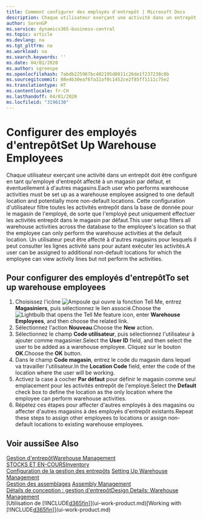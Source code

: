 ```yaml
---
title: Comment configurer des employés d'entrepôt | Microsoft Docs
description: Chaque utilisateur exerçant une activité dans un entrepôt doit être configuré en tant qu'employé d'entrepôt affecté à un magasin par défaut, et éventuellement à d'autres magasins.
author: SorenGP
ms.service: dynamics365-business-central
ms.topic: article
ms.devlang: na
ms.tgt_pltfrm: na
ms.workload: na
ms.search.keywords: ''
ms.date: 04/01/2020
ms.author: sgroespe
ms.openlocfilehash: 7abdb225967bc402195d0811c26de1f237238c8b
ms.sourcegitcommit: 88e4b30eaf6fa32af0c1452ce2f85ff1111c75e2
ms.translationtype: HT
ms.contentlocale: fr-CH
ms.lasthandoff: 04/01/2020
ms.locfileid: "3196130"
---
```

# <a name="set-up-warehouse-employees"></a><span data-ttu-id="25c34-103">Configurer des employés d'entrepôt</span><span class="sxs-lookup"><span data-stu-id="25c34-103">Set Up Warehouse Employees</span></span>
<span data-ttu-id="25c34-104">Chaque utilisateur exerçant une activité dans un entrepôt doit être configuré en tant qu'employé d'entrepôt affecté à un magasin par défaut, et éventuellement à d'autres magasins.</span><span class="sxs-lookup"><span data-stu-id="25c34-104">Each user who performs warehouse activities must be set up as a warehouse employee assigned to one default location and potentially more non-default locations.</span></span> <span data-ttu-id="25c34-105">Cette configuration d'utilisateur filtre toutes les activités entrepôt dans la base de donnée pour le magasin de l'employé, de sorte que l'employé peut uniquement effectuer les activités entrepôt dans le magasin par défaut.</span><span class="sxs-lookup"><span data-stu-id="25c34-105">This user setup filters all warehouse activities across the database to the employee's location so that the employee can only perform the warehouse activities at the default location.</span></span> <span data-ttu-id="25c34-106">Un utilisateur peut être affecté à d'autres magasins pour lesquels il peut consulter les lignes activité sans pour autant exécuter les activités.</span><span class="sxs-lookup"><span data-stu-id="25c34-106">A user can be assigned to additional non-default locations for which the employee can view activity lines but not perform the activities.</span></span>

## <a name="to-set-up-warehouse-employees"></a><span data-ttu-id="25c34-107">Pour configurer des employés d'entrepôt</span><span class="sxs-lookup"><span data-stu-id="25c34-107">To set up warehouse employees</span></span>  
1.  <span data-ttu-id="25c34-108">Choisissez l'icône ![Ampoule qui ouvre la fonction Tell Me](media/ui-search/search_small.png "Dites-moi ce que vous voulez faire"), entrez **Magasiniers**, puis sélectionnez le lien associé.</span><span class="sxs-lookup"><span data-stu-id="25c34-108">Choose the ![Lightbulb that opens the Tell Me feature](media/ui-search/search_small.png "Tell me what you want to do") icon, enter **Warehouse Employees**, and then choose the related link.</span></span>  
2. <span data-ttu-id="25c34-109">Sélectionnez l'action **Nouveau**.</span><span class="sxs-lookup"><span data-stu-id="25c34-109">Choose the **New** action.</span></span>  
3. <span data-ttu-id="25c34-110">Sélectionnez le champ **Code utilisateur**, puis sélectionnez l'utilisateur à ajouter comme magasinier.</span><span class="sxs-lookup"><span data-stu-id="25c34-110">Select the **User ID** field, and then select the user to be added as a warehouse employee.</span></span> <span data-ttu-id="25c34-111">Cliquez sur le bouton **OK**.</span><span class="sxs-lookup"><span data-stu-id="25c34-111">Choose the **OK** button.</span></span>  
6.  <span data-ttu-id="25c34-112">Dans le champ **Code magasin**, entrez le code du magasin dans lequel va travailler l'utilisateur.</span><span class="sxs-lookup"><span data-stu-id="25c34-112">In the **Location Code** field, enter the code of the location where the user will be working.</span></span>  
7.  <span data-ttu-id="25c34-113">Activez la case à cocher **Par défaut** pour définir le magasin comme seul emplacement pour les activités entrepôt de l'employé.</span><span class="sxs-lookup"><span data-stu-id="25c34-113">Select the **Default** check box to define the location as the only location where the employee can perform warehouse activities.</span></span>  
8.  <span data-ttu-id="25c34-114">Répétez ces étapes pour affecter d'autres employés à des magasins ou affecter d'autres magasins à des employés d'entrepôt existants.</span><span class="sxs-lookup"><span data-stu-id="25c34-114">Repeat these steps to assign other employees to locations or assign non-default locations to existing warehouse employees.</span></span>  

## <a name="see-also"></a><span data-ttu-id="25c34-115">Voir aussi</span><span class="sxs-lookup"><span data-stu-id="25c34-115">See Also</span></span>  
[<span data-ttu-id="25c34-116">Gestion d'entrepôt</span><span class="sxs-lookup"><span data-stu-id="25c34-116">Warehouse Management</span></span>](warehouse-manage-warehouse.md)  
[<span data-ttu-id="25c34-117">STOCKS ET EN-COURS</span><span class="sxs-lookup"><span data-stu-id="25c34-117">Inventory</span></span>](inventory-manage-inventory.md)  
<span data-ttu-id="25c34-118">[Configuration de la gestion des entrepôts](warehouse-setup-warehouse.md)   </span><span class="sxs-lookup"><span data-stu-id="25c34-118">[Setting Up Warehouse Management](warehouse-setup-warehouse.md)   </span></span>  
<span data-ttu-id="25c34-119">[Gestion des assemblages](assembly-assemble-items.md)  </span><span class="sxs-lookup"><span data-stu-id="25c34-119">[Assembly Management](assembly-assemble-items.md)  </span></span>  
[<span data-ttu-id="25c34-120">Détails de conception : gestion d'entrepôt</span><span class="sxs-lookup"><span data-stu-id="25c34-120">Design Details: Warehouse Management</span></span>](design-details-warehouse-management.md)  
<span data-ttu-id="25c34-121">[Utilisation de [!INCLUDE[d365fin](includes/d365fin_md.md)]](ui-work-product.md)</span><span class="sxs-lookup"><span data-stu-id="25c34-121">[Working with [!INCLUDE[d365fin](includes/d365fin_md.md)]](ui-work-product.md)</span></span>  
